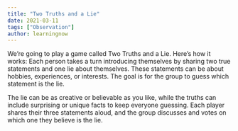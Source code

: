 ```yaml
---
title: "Two Truths and a Lie"
date: 2021-03-11
tags: ["Observation"]
author: learningnow
---
```


We’re going to play a game called Two Truths and a Lie. Here’s how it works: Each person takes a turn introducing themselves by sharing two true statements and one lie about themselves. These statements can be about hobbies, experiences, or interests. The goal is for the group to guess which statement is the lie.

The lie can be as creative or believable as you like, while the truths can include surprising or unique facts to keep everyone guessing. Each player shares their three statements aloud, and the group discusses and votes on which one they believe is the lie.